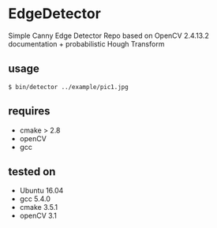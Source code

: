 <head>
    <script type="text/javascript"
            src="http://cdn.mathjax.org/mathjax/latest/MathJax.js?config=TeX-AMS-MML_HTMLorMML">
    </script>
</head>

# EdgeDetector
Simple Canny Edge Detector Repo based on OpenCV 2.4.13.2 documentation + probabilistic Hough Transform

## usage
    $ bin/detector ../example/pic1.jpg

## requires
* cmake > 2.8
* openCV
* gcc

## tested on
* Ubuntu 16.04
* gcc 5.4.0
* cmake 3.5.1
* openCV 3.1

